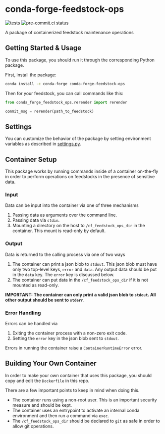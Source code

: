 # conda-forge-feedstock-ops
[![tests](https://github.com/conda-forge/conda-forge-feedstock-ops/actions/workflows/tests.yml/badge.svg)](https://github.com/conda-forge/conda-forge-feedstock-ops/actions/workflows/tests.yml) [![pre-commit.ci status](https://results.pre-commit.ci/badge/github/conda-forge/conda-forge-feedstock-ops/main.svg)](https://results.pre-commit.ci/latest/github/conda-forge/conda-forge-feedstock-ops/main)

A package of containerized feedstock maintenance operations

## Getting Started & Usage

To use this package, you should run it through the corresponding Python package.

First, install the package:

```bash
conda install -c conda-forge conda-forge-feedstock-ops
```

Then for your feedstock, you can call commands like this:

```python
from conda_forge_feedstock_ops.rerender import rerender

commit_msg = rerender(path_to_feedstock)
```

## Settings

You can customize the behavior of the package by setting environment variables as described in [settings.py](conda_forge_feedstock_ops/settings.py).

## Container Setup

This package works by running commands inside of a container on-the-fly in order to
perform operations on feedstocks in the presence of sensitive data.

### Input

Data can be input into the container via one of three mechanisms

1. Passing data as arguments over the command line.
2. Passing data via `stdin`.
3. Mounting a directory on the host to `/cf_feedstock_ops_dir`
   in the container. This mount is read-only by default.

### Output

Data is returned to the calling process via one of two ways

1. The container can print a json blob to `stdout`. This json blob must
   have only two top-level keys, `error` and `data`. Any output data should
   be put in the `data` key. The `error` key is discussed below.
2. The container can put data in the `/cf_feedstock_ops_dir` if it is not mounted
   as read-only.

**IMPORTANT: The container can only print a valid json blob to `stdout`.
All other output should be sent to `stderr`.**

### Error Handling

Errors can be handled via

1. Exiting the container process with a non-zero exit code.
2. Setting the `error` key in the json blob sent to `stdout`.

Errors in running the container raise a `ContainerRuntimeError` error.

## Building Your Own Container

In order to make your own container that uses this package, you should copy and edit
the `Dockerfile` in this repo.

There are a few important points to keep in mind when doing this.

- The container runs using a non-root user. This is an important security measure and should be kept.
- The container uses an entrypoint to activate an internal conda environment and then run a command via `exec`.
- The `/cf_feedstock_ops_dir` should be declared to `git` as safe in order to allow git operations.

